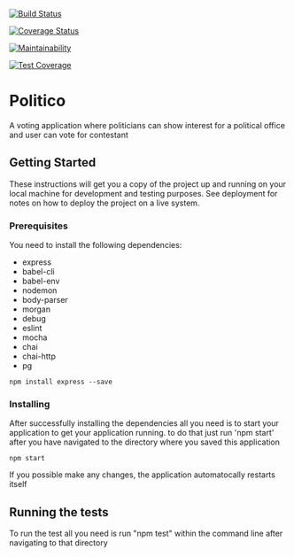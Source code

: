 [![Build Status](https://travis-ci.com/fantastic-genius/politico.svg?branch=develop)](https://travis-ci.com/fantastic-genius/politico)

[![Coverage Status](https://coveralls.io/repos/github/fantastic-genius/politico/badge.svg?branch=develop)](https://coveralls.io/github/fantastic-genius/politico?branch=develop)

[![Maintainability](https://api.codeclimate.com/v1/badges/9a9aa54e14fb225991b1/maintainability)](https://codeclimate.com/github/fantastic-genius/politico/maintainability)

[![Test Coverage](https://api.codeclimate.com/v1/badges/9a9aa54e14fb225991b1/test_coverage)](https://codeclimate.com/github/fantastic-genius/politico/test_coverage)

# Politico

A voting application where politicians can show interest for a political office and user can vote for contestant

## Getting Started

These instructions will get you a copy of the project up and running on your local machine for development and testing purposes. See deployment for notes on how to deploy the project on a live system.

### Prerequisites

You need to install the following dependencies:
- express
- babel-cli
- babel-env
- nodemon
- body-parser
- morgan
- debug
- eslint
- mocha
- chai
- chai-http
- pg

```
npm install express --save
```

### Installing

After successfully installing the dependencies all you need is to start your application to get your application running. to do that just run 'npm start' after you have navigated to the directory where you saved this application


```
npm start
```

If you possible make any changes, the application automatocally restarts itself 

## Running the tests

To run the test all you need is run "npm test" within the command line after navigating to that directory